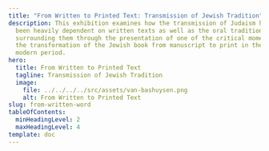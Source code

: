 ```yaml
---
title: "From Written to Printed Text: Transmission of Jewish Tradition"
description: This exhibition examines how the transmission of Judaism has always
  been heavily dependent on written texts as well as the oral traditions
  surrounding them through the presentation of one of the critical moments in
  the transformation of the Jewish book from manuscript to print in the early
  modern period.
hero:
  title: From Written to Printed Text
  tagline: Transmission of Jewish Tradition
  image:
    file: ../../../../src/assets/van-bashuysen.png
    alt: From Written to Printed Text
slug: from-written-word
tableOfContents:
  minHeadingLevel: 2
  maxHeadingLevel: 4
template: doc
---
```

